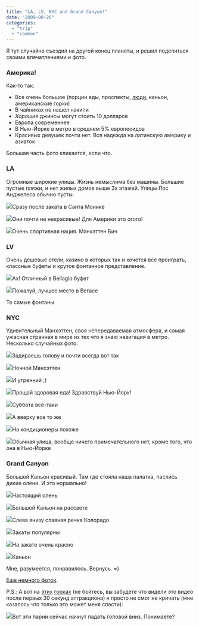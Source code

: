 ```yaml
---
title: "LA, LV, NYC and Grand Canyon!"
date: "2009-08-26"
categories: 
  - "trip"
  - "common"
---
```


Я тут случайно съездил на другой конец планеты, и решил поделиться своими впечатлениями и фото.

### Америка!

Как-то так:

- Все очень большое (порции еды, проспекты, [люди](http://twitpic.com/eq6km), каньон, американские горки)
- В чайниках не нашел накипи
- _Хорошие_ джинсы могут стоить 10 долларов
- Европа современнее
- В Нью-Йорке в метро в среднем 5% европеоидов
- Красивых девушек почти нет. Вся надежда на латинскую америку и азиаток

Большая часть фото кликается, если что.

### LA

Огромные широкие улицы. Жизнь немыслима без машины. Большие пустые пляжи, и нет жилых домов выше 3х этажей. Улицы Лос Анджелеса обычно пусты.

[![](http://cssing.org.ua/pic/usa/_santa.jpg)](http://cssing.org.ua/pic/usa/santa.jpg)Сразу после заката в Санта Монике

[![](http://cssing.org.ua/pic/usa/_la.jpg)](http://cssing.org.ua/pic/usa/la.jpg)Они почти не некрасивые! Для Америки это огого!

[![](http://cssing.org.ua/pic/usa/_la1.jpg)](http://cssing.org.ua/pic/usa/la1.jpg)Очень спортивная нация. Манхэттен Бич

### LV

Очень дешевые отели, казино в которых так и хочется все проиграть, классные буфеты и крутое фонтанное представление.

![](http://cssing.org.ua/pic/usa/_vegas.jpg)Ах! Отличный в Bellagio буфет

[![](http://cssing.org.ua/pic/usa/_vegas1.jpg)](http://cssing.org.ua/pic/usa/vegas1.jpg)Пожалуй, лучшее место в Вегасе

Те самые фонтаны

### NYC

Удивительный Манхэттен, своя непередаваемая атмосфера, и самая ужасная странная в мире из тех что я знаю навигация в метро. Несколько случайных фото:

[![](http://cssing.org.ua/pic/usa/_man.jpg)](http://cssing.org.ua/pic/usa/man.jpg)Задираешь голову и почти всегда вот так

[![](http://cssing.org.ua/pic/usa/_man1.jpg)](http://cssing.org.ua/pic/usa/man1.jpg)Ночной Манхэттен

[![](http://cssing.org.ua/pic/usa/_man2.jpg)](http://cssing.org.ua/pic/usa/man2.jpg)И утренний ;)

[![](http://cssing.org.ua/pic/usa/_man3.jpg)](http://cssing.org.ua/pic/usa/man3.jpg)Прощай здоровая еда! Здравствуй Нью-Йорк!

![](http://cssing.org.ua/pic/usa/_man5.jpg)Суббота всё-таки

![](http://cssing.org.ua/pic/usa/_man6.jpg)А вверху все то же

![](http://cssing.org.ua/pic/usa/_man7.jpg)На кондиционеры похоже

![](http://cssing.org.ua/pic/usa/man7.jpg)Обычная улица, вообще ничего примечательного нет, кроме того, что она в Нью-Йорке

### Grand Canyon

Большой Каньон красивый. Там где стояла наша палатка, паслись дикие олени. И это нормально!

[![](http://cssing.org.ua/pic/usa/_deer1.jpg)](http://cssing.org.ua/pic/usa/deer1.jpg)Настоящий олень

[![](http://cssing.org.ua/pic/usa/_can3.jpg)](http://cssing.org.ua/pic/usa/can3.jpg)Большой Каньон на рассвете

[![](http://cssing.org.ua/pic/usa/_can4.jpg)](http://cssing.org.ua/pic/usa/can4.jpg)Слева внизу славная речка Колорадо

[![](http://cssing.org.ua/pic/usa/_can1.jpg)](http://cssing.org.ua/pic/usa/can1.jpg)Закаты популярны

[![](http://cssing.org.ua/pic/usa/_can5.jpg)](http://cssing.org.ua/pic/usa/can5.jpg)На закате очень красно

[![](http://cssing.org.ua/pic/usa/_can.jpg)](http://cssing.org.ua/pic/usa/can.jpg)Каньон

Мне, разумеется, понравилось. Вернусь. =)

[Еще немного фоток](http://www.flickr.com/photos/akella/sets/72157622082296187/).

P.S.: А вот на [этих](http://www.sixflags.com/magicmountain/rides/x2.aspx) [горках](http://www.youtube.com/watch?v=3-y-0IFiZqY&feature=fvw) (не бойтесь, вы забудете что видели это видео после первых 30 секунд аттракциона) я просто не смог не кричать (мне казалось что только это может меня спасти):

![](http://cssing.org.ua/pic/usa/flag.jpg)Вот эти парни сейчас начнут падать головой вниз. Понимаете?

